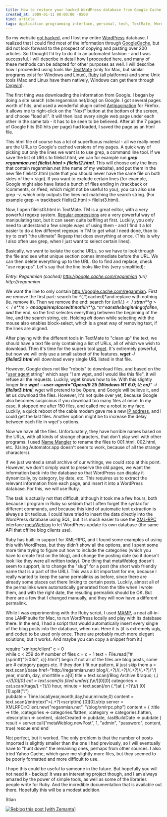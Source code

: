 ```yaml
---
title: How to restore your hacked WordPress database from Google Cache through Ruby
created_at: 2009-01-11 00:00:00 -0500
kind: article
tags: Application programming interface, personal, tech, TextMate, WordPress
---
```


So my website [got
hacked](http://reganmian.net/blog/2009/01/11/blog-hacked-returns-from-the-dead/),
and I lost my entire [WordPress](http://wordpress.org "WordPress")
database. I realized that I could find most of the information through
[Google](http://www.googleguide.com/cached_pages.html)[Cache](http://www.googleguide.com/cached_pages.html),
but did not look forward to the prospect of copying and pasting over 200
articles. So I thought I'd try to do it in an automated fashion - and I
was successful. I will describe in detail how I proceeded here, and many
of these methods can be adapted for other purposes as well. I will
describe how I proceeded using tools like
[TextMate](http://macromates.com/) (only for Mac, but similar programs
exist for Windows and Linux), [Ruby](http://www.ruby-lang.org/en/) (all
platforms) and some Unix tools (Mac and Linux have them natively,
Windows can get them through [Cygwin](http://www.cygwin.com/)).

The first thing was downloading the information from Google. I began by
doing a site search (site:reganmian.net/blog) on Google. I got several
pages worth of hits, and used a wonderful plugin called
[Antipagination](http://blog.andreineculau.com/2008/06/repagination/)
for Firefox. It allows me to right-click on the "Next" button at the
bottom of the screen, and choose "load all". It will then load every
single web page under each other in the same tab - it has to be seen to
be believed. After all the 7 pages of Google hits (50 hits per page) had
loaded, I saved the page as an html file.

This html file of course has a lot of superfluous material - all we
really need are the URLs to Google's cached versions of my pages. A
quick way of picking out only the lines we want is to use grep, a
command line tool. If we save the list of URLs to filelist.html, we can
for example run ***grep reganmian.net filelist.html \>
filelist2.html***. This will choose only the lines that contain
reganmian.net (the name of my website), and put them in the new file
filelist2.html (note that you should never have the same file on both
sides of the \> sign). If you want to exclude certain lines (for
example, Google might also have listed a bunch of files ending in
/trackback or /comments, or /feed, which might not be useful to you),
you can also use grep -v, which only outputs the lines not matching the
search string. (For example grep -v trackback filelist2.html \>
filelist3.html).

Now, I open filelist3.html in TextMate. TM is a great editor, with a
very powerful regexp system. [Regular
expressions](http://en.wikipedia.org/wiki/Regexp) are a very powerful
way of manipulating text, but it can seem quite baffling at first.
Luckily, you only need to understand a few simple ways of using them -
and I find it a lot easier to do a few different regexps in TM to get
what I need done, than to try to craft "the ultimate" Regexp that does
everything at once. (This is why I also often use grep, when I just want
to select certain lines).

Basically, we want to isolate the cache URLs, so we have to look through
the file and see what unique section comes immediate before the URL. We
can then delete everything up to the URL. Go to find and replace, check
"use regexps". Let's say that the line looks like this (very
simplified):

*Entry: Reganmian (cached) http://google.cache.com/reganmian (url)
http://reganmian*

We want the line to only contain http://google.cache.com/reganmian.
First we remove the first part: search for \^(.*)cached)*and replace
with nothing (ie. remove it). Then we remove the end: search for
*(url)(.*) \<  / *s**t**r**o**n**g* \>  \<  / *e**m* \> *a**n**d**a**g**a**i**n**r**e**p**l**a**c**e**w**i**t**h**n**o**t**h**i**n**g*. ^*m*^*e**a**n**s**t**h**e**b**e**g**i**n**n**i**n**g**o**f**a**l**i**n**e*, *a**n**d*
the end, so the first selectes everything between the beginning of the
line, and the search string, etc. Holding *alt* down while selecting
with the mouse also enables block-select, which is a great way of
removing text, if the lines are aligned.

After playing with the different tools in TextMate to "clean up" the
text, we should have a text file only containing a list of URLs, all of
which we wish to download. Then it's time for the superb tool
[wget](http://www.gnu.org/software/wget/). It's extremely powerful, but
now we will only use a small subset of the features. ***wget -i
filelist3.html*** will download every single URL listed in that file.

However, Google does not like "robots" to download files, and based on
the "[user agent](http://en.wikipedia.org/wiki/User_agent "User agent")
string" which says "I am wget, and I would like this file", it will
refuse all the requests. Luckily, wget knows how to lie. With this
slightly longer line ***wget --user-agent="Opera/9.25 (Windows NT 6.0;
U; en)" -i filelist3.html***, wget will pretend to be Opera, and Google
will believe it, and let us download the files. However, it's not quite
over yet, because Google also becomes suspicious if you download too
many files at once. In my case, it stopped me after 150 files, and
called me a robot to my face. Luckily, a quick reboot of the cable modem
gave me a new [IP
address](http://en.wikipedia.org/wiki/IP_address "IP address"), and I
could get the last files. Another option might be to increase the delay
between each file in wget's options.

Now we have all the files. Unfortunately, they have horrible names based
on the URLs, with all kinds of strange characters, that don't play well
with other programs. I used [Name
Mangler](http://www.manytricks.com/namemangler/) to rename the files to
001.html, 002.html, etc. (Using Automator.app doesn't seem to work,
because of all the strange characters).

If we just wanted a small archive of our writings, we could stop at this
point. However, we don't simply want to preserve the old pages, we want
the information back into the database so that WordPress can display it
dynamically, by category, by date, etc. This requires us to extract the
relevant information from each page, and insert it into a WordPress
database. For this, we will use Ruby.

The task is actually not that difficult, although it took me a few
hours, both because I program in Ruby so seldom that I often forget the
syntax for different commands, and because this kind of automatic text
extraction is always a bit tedious. I could have tried to insert the
data directly into the WordPress database using SQL, but it is much
easier to use the
[XML-RPC](http://en.wikipedia.org/wiki/XML-RPC "XML-RPC") interface
[metaWeblog](http://www.xmlrpc.com/metaWeblogApi) to let WordPress
update its own database (the same API that offline blog clients use).

Ruby has built-in support for XML-RPC, and I found some examples of
using this with WordPress, but they didn't show all the options, and I
spent some more time trying to figure out how to include the categories
(which you have to create first on the blog), and change the posting
date (so it doesn't look like they were all written today). One thing
that metaWeblog doesn't seem to support, is to change the "slug" for a
post (the short web friendly name that is a part of the URL). This was a
bit important for me, because I really wanted to keep the same
permalinks as before, since there are already some places out there
linking to certain posts. Luckily, almost all of the permalinks were
automatically generated from the title when I wrote them, and with the
right date, the resulting permalink should be OK. But there are a few
that I changed manually, and they will now have a different permalink.

While I was experimenting with the Ruby script, I used
[MAMP](http://www.mamp.info/), a neat all-in-one LAMP suite for Mac, to
run WordPress locally and play with its database there. In the end, I
had a script that would automatically insert every single of the blog
posts into the database, when run. Here it is (it is extremely ugly, and
coded to be used only once. There are probably much more elegant
solutions, but it works. And maybe you can copy a snippet from it.)

  require "xmlrpc/client"
  c = 0        
  while c < 259 do # number of files
    c = c + 1
    text = File.read("#{sprintf("%03d", c)}.html")
    begin # not all of the files are blog posts, some are 
      # category pages etc. If they don't fit our pattern, 
      # just skip them
      a = text.scan(/base href\=\"http:\/\/reganmian.net\/
        blog\/(.+?)\/(.+?)\/(.+?)\/(.+?)\/\"/) 
      year, month, day, shorttitle = a[0] 
      title = text.scan(/Blog Archive   \&raquo\; (.*)
        \<\//)[0][0]
      cat = text.scan(/is filed under(.*)\n/)[0][0] 
      categories = cat.scan(/tags\/(.+?)\//)
      hour, minute = text.scan(/on (.*)at (.+?)\t/)
        [0][1].split(":")    
      pubdate = Time.local(year,month,day,hour,minute,0)
      content = text.scan(/entrytext\">(.+?)\<script/m)
        [0][0].strip
      server  = XMLRPC::Client.new("reganmian.net", 
        "/blog/xmlrpc.php")
      content = { :title => title, :categories => 
        categories.flatten, :category => categories.flatten, 
        :description => content,  :dateCreated => pubdate, 
        :lastBuildDate => pubdate }
      result  = server.call("metaWeblog.newPost", 1, "admin", 
      "password", content, true)
    rescue
    end
  end

Not perfect, but it worked. The only problem is that the number of posts
imported is slightly smaller than the one I had previously, so I will
eventually have to "hunt down" the remaining ones, perhaps from other
sources. I also tried Yahoo Cache, which gave me slightly more files,
but they seemed to be poorly formatted and more difficult to use.

I hope this could be useful to someone in the future. But hopefully you
will not need it - backup! It was an interesting project though, and I
am always amazed by the power of simple tools, as well as some of the
libraries people write for Ruby. And the incredible documentation that
is available out there. Hopefully this will be a modest addition.

Stian

[![Reblog this post [with
Zemanta]](http://img.zemanta.com/reblog_e.png?x-id=98412b2e-035e-4852-b952-deb9428037fc)](http://reblog.zemanta.com/zemified/98412b2e-035e-4852-b952-deb9428037fc/ "Zemified by Zemanta")
